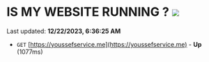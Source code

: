 # IS MY WEBSITE RUNNING ? [![](https://img.shields.io/static/v1?label=Sponsor&message=%E2%9D%A4&logo=GitHub&color=%23fe8e86)](https://github.com/sponsors/<username>)

Last updated: **12/22/2023, 6:36:25 AM**

- `GET` [https://youssefservice.me](https://youssefservice.me) - **Up** (1077ms)
